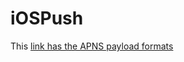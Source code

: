 # iOSPush

This [link has the APNS payload formats](https://support.pubnub.com/support/discussions/topics/14000006344)